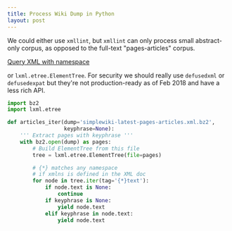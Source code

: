 ```yaml
---
title: Process Wiki Dump in Python 
layout: post
---
```


<script src="https://cdnjs.cloudflare.com/ajax/libs/mathjax/2.7.0/MathJax.js?config=TeX-AMS-MML_HTMLorMML"></script>
<script type="text/x-mathjax-config">MathJax.Hub.Config({tex2jax: {inlineMath: [['$','$'], ['\\(','\\)']]}});</script>

We could either use `xmllint`, but `xmllint` can only process small abstract-only corpus, as opposed to the full-text "pages-articles" corpus.

[Query XML with namespace](https://stackoverflow.com/questions/8264134/xmllint-failing-to-properly-query-with-xpath?rq=1)

or `lxml.etree.ElementTree`. For security we should really use `defusedxml` or `defusedexpat` but they're not production-ready as of Feb 2018 and have a less rich API.

```python
import bz2 
import lxml.etree

def articles_iter(dump='simplewiki-latest-pages-articles.xml.bz2',
                  keyphrase=None):
    ''' Extract pages with keyphrase '''
    with bz2.open(dump) as pages:
        # Build ElementTree from this file
        tree = lxml.etree.ElementTree(file=pages)

        # {*} matches any namespace 
        # if xmlns is defined in the XML doc
        for node in tree.iter(tag='{*}text'):
            if node.text is None:
                continue
            if keyphrase is None:
                yield node.text
            elif keyphrase in node.text:
                yield node.text
```
